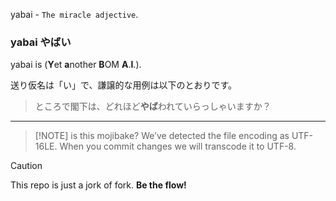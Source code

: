 
yabai - `The miracle adjective`.

### yabai やばい

yabai is (**Y**et **a**nother **B**OM **A**.**I**.).

送り仮名は「い」で、謙譲的な用例は以下のとおりです。

> ところで閣下は、どれほど**やば**われていらっしゃいますか？

* * * 


> [!NOTE] is this mojibake?
> We’ve detected the file encoding as UTF-16LE. When you commit changes we will transcode it to UTF-8.


> [!CAUTION]
> This repo is just a jork of fork. **Be the flow!**
